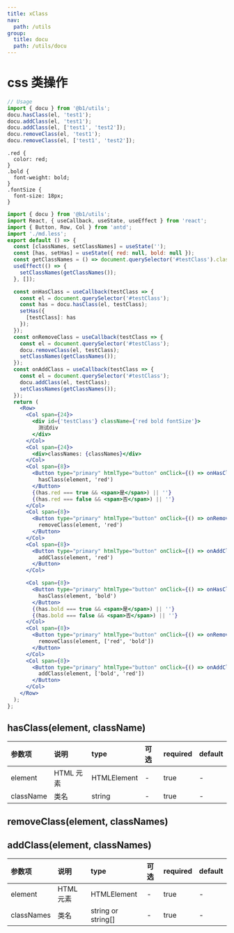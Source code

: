 ```yaml
---
title: xClass
nav:
  path: /utils
group:
  title: docu
  path: /utils/docu
---
```


# css 类操作

```js
// Usage
import { docu } from '@b1/utils';
docu.hasClass(el, 'test1');
docu.addClass(el, 'test1');
docu.addClass(el, ['test1', 'test2']);
docu.removeClass(el, 'test1');
docu.removeClass(el, ['test1', 'test2']);
```

```less
.red {
  color: red;
}
.bold {
  font-weight: bold;
}
.fontSize {
  font-size: 18px;
}
```

```jsx
import { docu } from '@b1/utils';
import React, { useCallback, useState, useEffect } from 'react';
import { Button, Row, Col } from 'antd';
import './md.less';
export default () => {
  const [classNames, setClassNames] = useState('');
  const [has, setHas] = useState({ red: null, bold: null });
  const getClassNames = () => document.querySelector('#testClass').className;
  useEffect(() => {
    setClassNames(getClassNames());
  }, []);

  const onHasClass = useCallback(testClass => {
    const el = document.querySelector('#testClass');
    const has = docu.hasClass(el, testClass);
    setHas({
      [testClass]: has
    });
  });
  const onRemoveClass = useCallback(testClass => {
    const el = document.querySelector('#testClass');
    docu.removeClass(el, testClass);
    setClassNames(getClassNames());
  });
  const onAddClass = useCallback(testClass => {
    const el = document.querySelector('#testClass');
    docu.addClass(el, testClass);
    setClassNames(getClassNames());
  });
  return (
    <Row>
      <Col span={24}>
        <div id={'testClass'} className={'red bold fontSize'}>
          测试div
        </div>
      </Col>
      <Col span={24}>
        <div>classNames: {classNames}</div>
      </Col>
      <Col span={8}>
        <Button type="primary" htmlType="button" onClick={() => onHasClass('red')}>
          hasClass(element, 'red')
        </Button>
        {(has.red === true && <span>是</span>) || ''}
        {(has.red === false && <span>否</span>) || ''}
      </Col>
      <Col span={8}>
        <Button type="primary" htmlType="button" onClick={() => onRemoveClass('red')}>
          removeClass(element, 'red')
        </Button>
      </Col>
      <Col span={8}>
        <Button type="primary" htmlType="button" onClick={() => onAddClass('red')}>
          addClass(element, 'red')
        </Button>
      </Col>

      <Col span={8}>
        <Button type="primary" htmlType="button" onClick={() => onHasClass('bold')}>
          hasClass(element, 'bold')
        </Button>
        {(has.bold === true && <span>是</span>) || ''}
        {(has.bold === false && <span>否</span>) || ''}
      </Col>
      <Col span={8}>
        <Button type="primary" htmlType="button" onClick={() => onRemoveClass(['red', 'bold'])}>
          removeClass(element, ['red', 'bold'])
        </Button>
      </Col>
      <Col span={8}>
        <Button type="primary" htmlType="button" onClick={() => onAddClass(['bold', 'red'])}>
          addClass(element, ['bold', 'red'])
        </Button>
      </Col>
    </Row>
  );
};
```

## hasClass(element, className)

| 参数项    | 说明      | type        | 可选 | required | default |
| :-------- | :-------- | :---------- | :--- | :------- | :------ |
| element   | HTML 元素 | HTMLElement | -    | true     | -       |
| className | 类名      | string      | -    | true     | -       |

## removeClass(element, classNames)

## addClass(element, classNames)

| 参数项     | 说明      | type               | 可选 | required | default |
| :--------- | :-------- | :----------------- | :--- | :------- | :------ |
| element    | HTML 元素 | HTMLElement        | -    | true     | -       |
| classNames | 类名      | string or string[] | -    | true     | -       |
